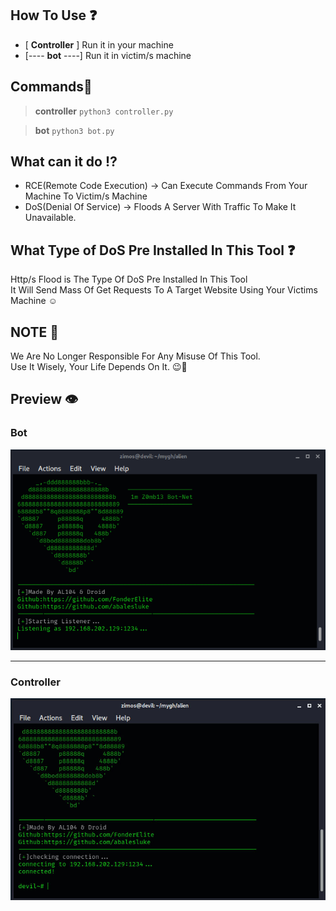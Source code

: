 ## How To Use ❓
- [ **Controller** ] Run it in your machine 
- [---- **bot** ----] Run it in victim/s machine

## Commands📜
> **controller** `python3 controller.py`

> **bot** `python3 bot.py`

## What can it do ⁉
- RCE(Remote Code Execution) -> Can Execute Commands From Your Machine To Victim/s Machine
- DoS(Denial Of Service) -> Floods A Server With Traffic To Make It Unavailable.

## What Type of DoS Pre Installed In This Tool ❓
Http/s Flood is The Type Of DoS Pre Installed In This Tool <br>
It Will Send Mass Of Get Requests To A Target Website Using Your Victims Machine ☺

## NOTE 📝
We Are No Longer Responsible For Any Misuse Of This Tool. <br>
Use It Wisely, Your Life Depends On It.  😉🙂


## Preview 👁
<h3> Bot </h3>
<img src="https://github.com/abalesluke/alien/blob/main/image.png?raw=true">
<hr>
<h3> Controller </h3>
<img src="https://github.com/abalesluke/alien/blob/main/alien_.jpg?raw=true">
